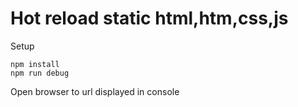 # Hot reload static html,htm,css,js

Setup
```
npm install
npm run debug
```

Open browser to url displayed in console